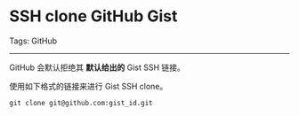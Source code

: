 # SSH clone GitHub Gist

Tags: GitHub

---

GitHub 会默认拒绝其 **默认给出的** Gist SSH 链接。

使用如下格式的链接来进行 Gist SSH clone。

```
git clone git@github.com:gist_id.git
```




